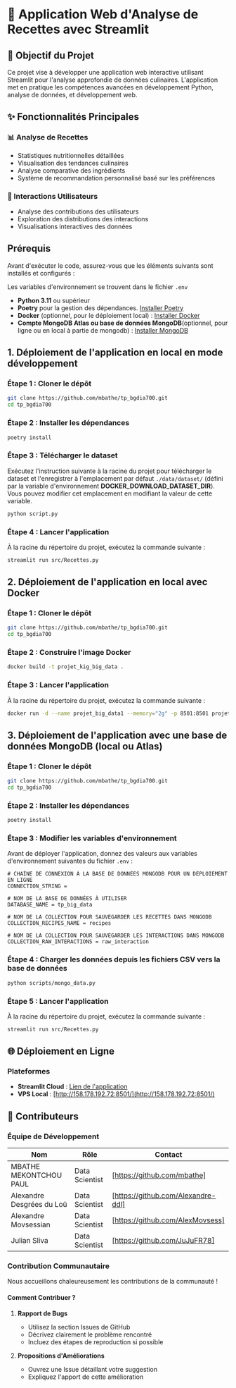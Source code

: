 # 🍲 Application Web d'Analyse de Recettes avec Streamlit

## 🎯 Objectif du Projet

Ce projet vise à développer une application web interactive utilisant Streamlit pour l'analyse approfondie de données culinaires. L'application met en pratique les compétences avancées en développement Python, analyse de données, et développement web.


## ✨ Fonctionnalités Principales

### 📊 Analyse de Recettes
- Statistiques nutritionnelles détaillées
- Visualisation des tendances culinaires
- Analyse comparative des ingrédients
- Système de recommandation personnalisé basé sur les préférences

### 👥 Interactions Utilisateurs
- Analyse des contributions des utilisateurs
- Exploration des distributions des interactions
- Visualisations interactives des données


## Prérequis

Avant d'exécuter le code, assurez-vous que les éléments suivants sont installés et configurés :

Les variables d'environnement se trouvent dans le fichier `.env`

- **Python 3.11** ou supérieur
- **Poetry** pour la gestion des dépendances. [Installer Poetry](https://python-poetry.org/docs/#installation)
- **Docker** (optionnel, pour le déploiement local) : [Installer Docker](https://docs.docker.com/engine/install/)
- **Compte MongoDB Atlas ou base de données MongoDB**(optionnel, pour ligne ou en local à partie de mongodb) : [Installer MongoDB](https://www.mongodb.com/docs/manual/installation/)

## 1. Déploiement de l'application en local en mode développement

### Étape 1 : Cloner le dépôt
```bash
git clone https://github.com/mbathe/tp_bgdia700.git
cd tp_bgdia700
```

### Étape 2 : Installer les dépendances
```bash
poetry install
```

### Étape 3 : Télécharger le dataset
Exécutez l'instruction suivante à la racine du projet pour télécharger le dataset et l'enregistrer à l'emplacement par défaut `./data/dataset/` (défini par la variable d'environnement **DOCKER_DOWNLOAD_DATASET_DIR**). Vous pouvez modifier cet emplacement en modifiant la valeur de cette variable.

```bash
python script.py
```

### Étape 4 : Lancer l'application
À la racine du répertoire du projet, exécutez la commande suivante :
```bash
streamlit run src/Recettes.py
```

## 2. Déploiement de l'application en local avec Docker

### Étape 1 : Cloner le dépôt
```bash
git clone https://github.com/mbathe/tp_bgdia700.git
cd tp_bgdia700
```

### Étape 2 : Construire l'image Docker
```bash
docker build -t projet_kig_big_data .
```

### Étape 3 : Lancer l'application
À la racine du répertoire du projet, exécutez la commande suivante :
```bash
docker run -d --name projet_big_data1 --memory="2g" -p 8501:8501 projet_kig_big_data
```

## 3. Déploiement de l'application avec une base de données MongoDB (local ou Atlas)

### Étape 1 : Cloner le dépôt
```bash
git clone https://github.com/mbathe/tp_bgdia700.git
cd tp_bgdia700
```

### Étape 2 : Installer les dépendances
```bash
poetry install
```

### Étape 3 : Modifier les variables d'environnement
Avant de déployer l'application, donnez des valeurs aux variables d'environnement suivantes du fichier `.env` :
```
# CHAÎNE DE CONNEXION À LA BASE DE DONNÉES MONGODB POUR UN DÉPLOIEMENT EN LIGNE
CONNECTION_STRING = 

# NOM DE LA BASE DE DONNÉES À UTILISER
DATABASE_NAME = tp_big_data

# NOM DE LA COLLECTION POUR SAUVEGARDER LES RECETTES DANS MONGODB
COLLECTION_RECIPES_NAME = recipes

# NOM DE LA COLLECTION POUR SAUVEGARDER LES INTERACTIONS DANS MONGODB
COLLECTION_RAW_INTERACTIONS = raw_interaction
```


### Étape 4 : Charger les données depuis les fichiers CSV vers la base de données
```bash
python scripts/mongo_data.py
```

### Étape 5 : Lancer l'application
À la racine du répertoire du projet, exécutez la commande suivante :
```bash
streamlit run src/Recettes.py
```


## 🌐 Déploiement en Ligne

### Plateformes
- **Streamlit Cloud** : [Lien de l'application](https://tpbgdia700-w9z9mmtuyekqgmkmtkctxq.streamlit.app/)
- **VPS Local** : [http://158.178.192.72:8501/](http://158.178.192.72:8501/)




## 👥 Contributeurs

### Équipe de Développement

| Nom                       | Rôle           | Contact                            |
| ------------------------- | -------------- | ---------------------------------- |
| MBATHE MEKONTCHOU PAUL    | Data Scientist | [https://github.com/mbathe]        |
| Alexandre Desgrées du Loû | Data Scientist | [https://github.com/Alexandre-ddl] |
| Alexandre Movsessian      | Data Scientist | [https://github.com/AlexMovsess]   |
| Julian Sliva              | Data Scientist | [https://github.com/JuJuFR78]      |

### Contribution Communautaire

Nous accueillons chaleureusement les contributions de la communauté ! 

#### Comment Contribuer ?

1. **Rapport de Bugs** 
   - Utilisez la section Issues de GitHub
   - Décrivez clairement le problème rencontré
   - Incluez des étapes de reproduction si possible

2. **Propositions d'Améliorations**
   - Ouvrez une Issue détaillant votre suggestion
   - Expliquez l'apport de cette amélioration